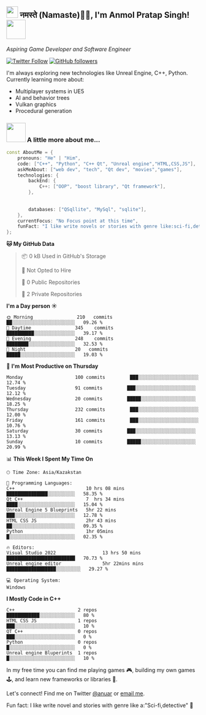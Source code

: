<h2><img src="https://emojis.slackmojis.com/emojis/images/1531849430/4246/blob-sunglasses.gif?1531849430" width="30"/> नमस्ते (Namaste)🙏🏻, I'm Anmol Pratap Singh! <img src="https://media.tenor.com/oxcXjvGW--YAAAAi/switch-cute.gif" width="50"></h2>

<p>
  <em>
    Aspiring Game Developer and Software Engineer 
  </em>  
</p>

[![Twitter Follow](https://img.shields.io/twitter/follow/Goodnightpleas2?label=Follow)](https://twitter.com/intent/follow?screen_name=Goodnightpleas2)
[![GitHub followers](https://img.shields.io/github/followers/Sevex438?label=Follow&style=social)](https://github.com/Sevex438)

I'm always exploring new technologies like Unreal Engine, C++, Python. Currently learning more about:

- Multiplayer systems in UE5
- AI and behavior trees
- Vulkan graphics
- Procedural generation
### <img src="https://media.giphy.com/media/VgCDAzcKvsR6OM0uWg/giphy.gif" width="50"> A little more about me...  
```c++
const AboutMe = {
    pronouns: "He" | "Him",
    code: ["C++", "Python", "C++ Qt", "Unreal engine","HTML,CSS,JS"],
    askMeAbout: ["web dev", "tech", "Qt dev", "movies","games"],
    technologies: {
        backEnd: {
            C++: ["OOP", "boost library", "Qt framework"],
        },
        
    
        databases: ["QSqllite", "MySql", "sqlite"],
    },
    currentFocus: "No Focus point at this time",
    funFact: "I like write novels or stories with genre like:sci-fi,detective"
};
```
**🐱 My GitHub Data** 

> 📦 0 kB Used in GitHub's Storage 
 > 
> 
 > 
> 🚫 Not Opted to Hire
 > 
> 📜 0 Public Repositories 
 > 
> 🔑 2 Private Repositories 
 > 
**I'm a Day person ☀️** 

```text
🌞 Morning                210   commits         ██░░░░░░░░░░░░░░░░░░░░░░░   09.26 % 
🌆 Daytime                345    commits        ██████████░░░░░░░░░░░░░░░   39.17 % 
🌃 Evening                248    commits        ████████░░░░░░░░░░░░░░░░░   32.53 % 
🌙 Night                  20   commits         █████░░░░░░░░░░░░░░░░░░░░   19.03 % 
```
📅 **I'm Most Productive on Thursday** 

```text
Monday                   100 commits         ███░░░░░░░░░░░░░░░░░░░░░░   12.74 % 
Tuesday                  91 commits         ███░░░░░░░░░░░░░░░░░░░░░░   12.12 % 
Wednesday                20 commits         █████░░░░░░░░░░░░░░░░░░░░   18.25 % 
Thursday                 232 commits         ███░░░░░░░░░░░░░░░░░░░░░░   12.00 % 
Friday                   161 commits         ███░░░░░░░░░░░░░░░░░░░░░░   10.76 % 
Saturday                 30 commits         ███░░░░░░░░░░░░░░░░░░░░░░   13.13 % 
Sunday                   10 commits         █████░░░░░░░░░░░░░░░░░░░░   20.99 % 
```


📊 **This Week I Spent My Time On** 

```text
🕑︎ Time Zone: Asia/Kazakstan

💬 Programming Languages: 
C++                          10 hrs 08 mins       ███████████████░░░░░░░░░░   58.35 % 
Qt C++                       7  hrs 34 mins       ████░░░░░░░░░░░░░░░░░░░░░   15.04 % 
Unreal Engine 5 Blueprints   5hr 22 mins          ███░░░░░░░░░░░░░░░░░░░░░░   12.78 % 
HTML CSS JS                  2hr 43 mins          ██░░░░░░░░░░░░░░░░░░░░░░░   09.35 % 
Python                       1hr 05mins           █░░░░░░░░░░░░░░░░░░░░░░░░   02.35 % 

🔥 Editors: 
Visual Studio 2022                 13 hrs 50 mins █████████████████████████   70.73 % 
Unreal engine editor               5hr 22mins mins ██████████████████░░░░░░░░░   29.27 % 

💻 Operating System: 
Windows                      
```

**I Mostly Code in C++** 

```text
C++                       2 repos             ████████████░░░░░░░░░░░░░   80 % 
HTML CSS JS               1 repos             ███░░░░░░░░░░░░░░░░░░░░░░   10 % 
QT C++                    0 repos             ███░░░░░░░░░░░░░░░░░░░░░░   0 % 
Python                    0 repos             █░░░░░░░░░░░░░░░░░░░░░░░░   0 % 
Unreal engine Bluperints  1 repos             █░░░░░░░░░░░░░░░░░░░░░░░░   10 % 
```
In my free time you can find me playing games 🎮, building my own games 🕹️, and learn new frameworks or libraries 📄.

Let's connect! Find me on Twitter [@anuar](https://twitter.com/Goodnightpleas2) or [email me](mailto:anuarbro768@gmail.com).

Fun fact: I like write novel and stories with genre like a:"Sci-fi,detective" 📖
